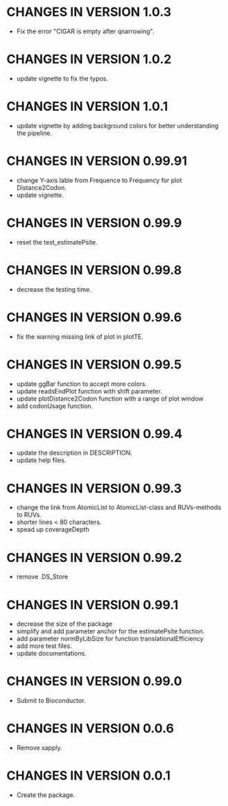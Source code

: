 # CHANGES IN VERSION 1.0.3

* Fix the error "CIGAR is empty after qnarrowing".

# CHANGES IN VERSION 1.0.2

* update vignette to fix the typos.

# CHANGES IN VERSION 1.0.1

* update vignette by adding background colors for better understanding the pipeline.

# CHANGES IN VERSION 0.99.91

* change Y-axis lable from Frequence to Frequency for plot Distance2Codon.
* update vignette.

# CHANGES IN VERSION 0.99.9

* reset the test_estimatePsite.

# CHANGES IN VERSION 0.99.8

* decrease the testing time.

# CHANGES IN VERSION 0.99.6

* fix the warning missing link of plot in plotTE.

# CHANGES IN VERSION 0.99.5

* update ggBar function to accept more colors.
* update readsEndPlot function with shift parameter.
* update plotDistance2Codon function with a range of plot window
* add codonUsage function.

# CHANGES IN VERSION 0.99.4

* update the description in DESCRIPTION.
* update help files.

# CHANGES IN VERSION 0.99.3

* change the link from AtomicList to AtomicList-class and RUVs-methods to RUVs.
* shorter lines < 80 characters.
* spead up coverageDepth

# CHANGES IN VERSION 0.99.2

* remove .DS_Store

# CHANGES IN VERSION 0.99.1

* decrease the size of the package
* simplify and add parameter anchor for the estimatePsite function.
* add parameter normByLibSize for function translationalEfficiency
* add more test files.
* update documentations.

# CHANGES IN VERSION 0.99.0

* Submit to Bioconductor.

# CHANGES IN VERSION 0.0.6

* Remove sapply.

# CHANGES IN VERSION 0.0.1

* Create the package.
